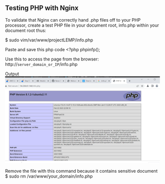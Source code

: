##  Testing PHP with Nginx

To validate that Nginx can correctly hand .php files off to your PHP processor, create a test PHP file in your document root, info.php within your document root thus:

$ sudo vim/var/www/projectLEMP/info.php

Paste and save this php code <?php phpinfp();

Use this to access the page from the browser:
http://`server_domain_or_IP`/info.php

Output ![php](php2.png)


Remove the file with this command because it contains sensitive document
$  sudo rm /var/www/your_domain/info.php

